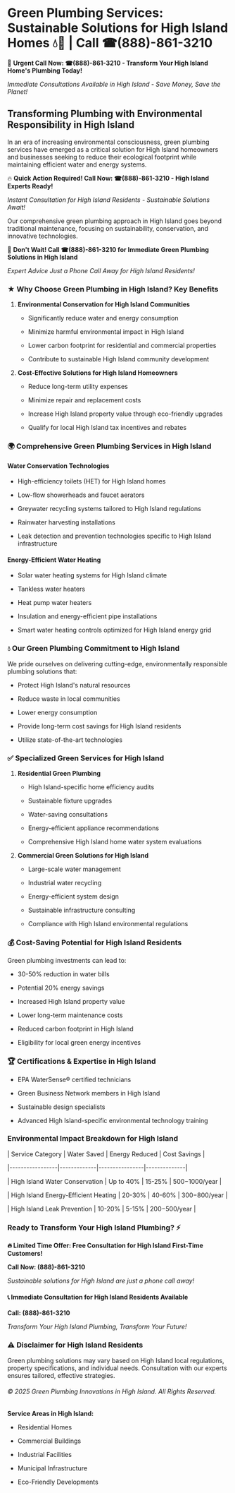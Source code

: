 # Green Plumbing Services: Sustainable Solutions for High Island Homes 💧🌿 | Call ☎(888)-861-3210

🚨 **Urgent Call Now: ☎(888)-861-3210 - Transform Your High Island Home's Plumbing Today!**
*Immediate Consultations Available in High Island - Save Money, Save the Planet!*

## Transforming Plumbing with Environmental Responsibility in High Island

In an era of increasing environmental consciousness, green plumbing services have emerged as a critical solution for High Island homeowners and businesses seeking to reduce their ecological footprint while maintaining efficient water and energy systems. 

🔥 **Quick Action Required! Call Now: ☎(888)-861-3210 - High Island Experts Ready!**
*Instant Consultation for High Island Residents - Sustainable Solutions Await!*

Our comprehensive green plumbing approach in High Island goes beyond traditional maintenance, focusing on sustainability, conservation, and innovative technologies.

🚨 **Don't Wait! Call ☎(888)-861-3210 for Immediate Green Plumbing Solutions in High Island**
*Expert Advice Just a Phone Call Away for High Island Residents!*

### ★ Why Choose Green Plumbing in High Island? Key Benefits

1. **Environmental Conservation for High Island Communities** 
   - Significantly reduce water and energy consumption
   - Minimize harmful environmental impact in High Island
   - Lower carbon footprint for residential and commercial properties
   - Contribute to sustainable High Island community development

2. **Cost-Effective Solutions for High Island Homeowners** 
   - Reduce long-term utility expenses
   - Minimize repair and replacement costs
   - Increase High Island property value through eco-friendly upgrades
   - Qualify for local High Island tax incentives and rebates

### 🌍 Comprehensive Green Plumbing Services in High Island

#### Water Conservation Technologies
- High-efficiency toilets (HET) for High Island homes
- Low-flow showerheads and faucet aerators
- Greywater recycling systems tailored to High Island regulations
- Rainwater harvesting installations
- Leak detection and prevention technologies specific to High Island infrastructure

#### Energy-Efficient Water Heating
- Solar water heating systems for High Island climate
- Tankless water heaters
- Heat pump water heaters
- Insulation and energy-efficient pipe installations
- Smart water heating controls optimized for High Island energy grid

### 💧 Our Green Plumbing Commitment to High Island

We pride ourselves on delivering cutting-edge, environmentally responsible plumbing solutions that:
- Protect High Island's natural resources
- Reduce waste in local communities
- Lower energy consumption
- Provide long-term cost savings for High Island residents
- Utilize state-of-the-art technologies

### ✅ Specialized Green Services for High Island

1. **Residential Green Plumbing**
   - High Island-specific home efficiency audits
   - Sustainable fixture upgrades
   - Water-saving consultations
   - Energy-efficient appliance recommendations
   - Comprehensive High Island home water system evaluations

2. **Commercial Green Solutions for High Island**
   - Large-scale water management
   - Industrial water recycling
   - Energy-efficient system design
   - Sustainable infrastructure consulting
   - Compliance with High Island environmental regulations

### 💰 Cost-Saving Potential for High Island Residents

Green plumbing investments can lead to:
- 30-50% reduction in water bills
- Potential 20% energy savings
- Increased High Island property value
- Lower long-term maintenance costs
- Reduced carbon footprint in High Island
- Eligibility for local green energy incentives

### 🏆 Certifications & Expertise in High Island

- EPA WaterSense® certified technicians
- Green Business Network members in High Island
- Sustainable design specialists
- Advanced High Island-specific environmental technology training

### Environmental Impact Breakdown for High Island

| Service Category | Water Saved | Energy Reduced | Cost Savings |
|-----------------|-------------|----------------|--------------|
| High Island Water Conservation | Up to 40% | 15-25% | $500-$1000/year |
| High Island Energy-Efficient Heating | 20-30% | 40-60% | $300-$800/year |
| High Island Leak Prevention | 10-20% | 5-15% | $200-$500/year |

### Ready to Transform Your High Island Plumbing? ⚡

**🔥 Limited Time Offer: Free Consultation for High Island First-Time Customers!**

**Call Now: (888)-861-3210**
*Sustainable solutions for High Island are just a phone call away!*

#### 📞 Immediate Consultation for High Island Residents Available

**Call: (888)-861-3210**
*Transform Your High Island Plumbing, Transform Your Future!*

### ⚠️ Disclaimer for High Island Residents

Green plumbing solutions may vary based on High Island local regulations, property specifications, and individual needs. Consultation with our experts ensures tailored, effective strategies.

###### © 2025 Green Plumbing Innovations in High Island. All Rights Reserved.

**Service Areas in High Island:** 
- Residential Homes
- Commercial Buildings
- Industrial Facilities
- Municipal Infrastructure
- Eco-Friendly Developments